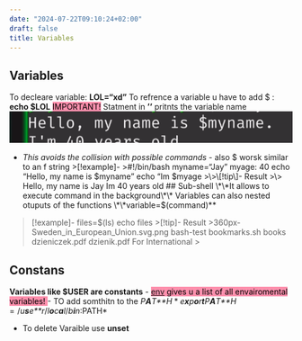 ```yaml
---
date: "2024-07-22T09:10:24+02:00"
draft: false
title: Variables
---
```


## Variables

To decleare variable: **LOL=“xd”** To refrence a variable u have to add
$ : **echo $LOL** <mark style="background: #FF5582A6;">IMPORTANT!</mark>
Statment in **’’** pritnts the variable name
![BashVaraiblesQuotes_visual.png](/static/BashVaraiblesQuotes_visual.png)
- *This avoids the collision with possible commands* - also $ worsk
similar to an f string \>\[!example\]- \>#!/bin/bash myname=“Jay” myage:
40 echo “Hello, my name is $myname” echo “Im
$myage >\>\[!tip\]- Result >\> Hello, my name is Jay Im 40 years old ## Sub-shell \*\*It allows to execute command in the background\*\* Variables can also nested otuputs of the functions \*\*variable=$(command)\*\*

> \[!example\]- files=$(ls) echo files \>\[!tip\]- Result
> \>360px-Sweden_in_European_Union.svg.png bash-test bookmarks.sh books
> dzieniczek.pdf dzienik.pdf For International \>

## Constans

**Variables like $USER are constants** -
<mark style="background: #FF5582A6;">[env](/Linux/env) gives
u a list of all envairomental variables! </mark> - TO add somthitn to
the
*P**A**T**H* \* *e**x**p**o**r**t**P**A**T**H* = /*u**s**e**r*/*l**o**c**a**l*/*b**i**n*:PATH\*

-   To delete Varaible use **unset**
